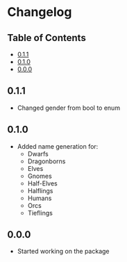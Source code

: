 # Changelog <!-- omit in toc -->

## Table of Contents <!-- omit in toc -->

- [0.1.1](#011)
- [0.1.0](#010)
- [0.0.0](#000)

## 0.1.1

- Changed gender from bool to enum

## 0.1.0

- Added name generation for:
    - Dwarfs
    - Dragonborns
    - Elves
    - Gnomes
    - Half-Elves
    - Halflings
    - Humans
    - Orcs
    - Tieflings

## 0.0.0

- Started working on the package 
